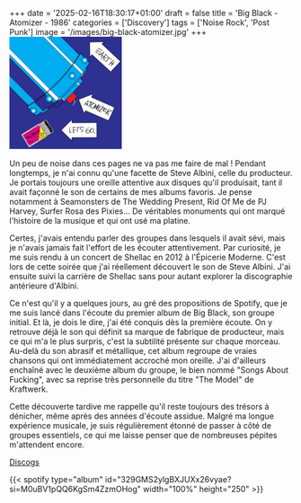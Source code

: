 +++
date = '2025-02-16T18:30:17+01:00'
draft = false
title = 'Big Black - Atomizer - 1986'
categories = ['Discovery']
tags = ['Noise Rock', 'Post Punk']
image = '/images/big-black-atomizer.jpg'
+++
<img src="./images/big-black-atomizer.jpg" width="200"/>

Un peu de noise dans ces pages ne va pas me faire de mal ! Pendant longtemps, je n'ai connu qu'une facette de Steve Albini, celle du producteur. Je portais toujours une oreille attentive aux disques qu'il produisait, tant il avait façonné le son de certains de mes albums favoris. Je pense notamment à Seamonsters de The Wedding Present, Rid Of Me de PJ Harvey, Surfer Rosa des Pixies... De véritables monuments qui ont marqué l'histoire de la musique et qui ont usé ma platine.

Certes, j'avais entendu parler des groupes dans lesquels il avait sévi, mais je n'avais jamais fait l'effort de les écouter attentivement. Par curiosité, je me suis rendu à un concert de Shellac en 2012 à l'Épicerie Moderne. C'est lors de cette soirée que j'ai réellement découvert le son de Steve Albini. J'ai ensuite suivi la carrière de Shellac sans pour autant explorer la discographie antérieure d'Albini.

Ce n'est qu'il y a quelques jours, au gré des propositions de Spotify, que je me suis lancé dans l'écoute du premier album de Big Black, son groupe initial. Et là, je dois le dire, j'ai été conquis dès la première écoute. On y retrouve déjà le son qui définit sa marque de fabrique de producteur, mais ce qui m'a le plus surpris, c'est la subtilité présente sur chaque morceau. Au-delà du son abrasif et métallique, cet album regroupe de vraies chansons qui ont immédiatement accroché mon oreille. J'ai d'ailleurs enchaîné avec le deuxième album du groupe, le bien nommé "Songs About Fucking", avec sa reprise très personnelle du titre "The Model" de Kraftwerk. 

Cette découverte tardive me rappelle qu'il reste toujours des trésors à dénicher, même après des années d'écoute assidue. Malgré ma longue expérience musicale, je suis régulièrement étonné de passer à côté de groupes essentiels, ce qui me laisse penser que de nombreuses pépites m'attendent encore.

[Discogs](https://www.discogs.com/fr/master/6398-Big-Black-Atomizer)

{{< spotify type="album" id="329GMS2ylgBXJUXx26vyae?si=M0uBV1pQQ6KgSm4ZzmOHog" width="100%" height="250" >}}
